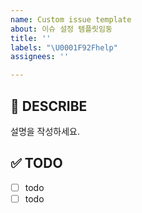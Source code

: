 ```yaml
---
name: Custom issue template
about: 이슈 설정 템플릿임둥
title: ''
labels: "\U0001F92Fhelp"
assignees: ''

---
```


## 📝 DESCRIBE
설명을 작성하세요.

## ✅ TODO

- [ ] todo
- [ ] todo
